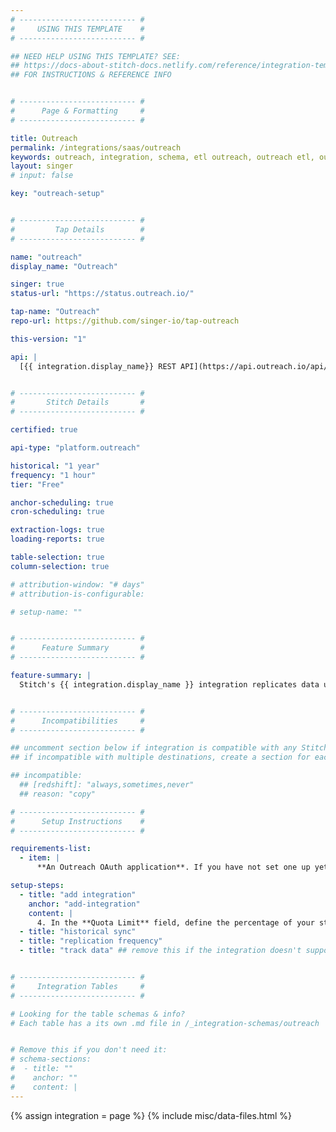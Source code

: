 ```yaml
---
# -------------------------- #
#     USING THIS TEMPLATE    #
# -------------------------- #

## NEED HELP USING THIS TEMPLATE? SEE:
## https://docs-about-stitch-docs.netlify.com/reference/integration-templates/saas/
## FOR INSTRUCTIONS & REFERENCE INFO


# -------------------------- #
#      Page & Formatting     #
# -------------------------- #

title: Outreach
permalink: /integrations/saas/outreach
keywords: outreach, integration, schema, etl outreach, outreach etl, outreach schema
layout: singer
# input: false

key: "outreach-setup"


# -------------------------- #
#         Tap Details        #
# -------------------------- #

name: "outreach"
display_name: "Outreach"

singer: true
status-url: "https://status.outreach.io/"

tap-name: "Outreach"
repo-url: https://github.com/singer-io/tap-outreach

this-version: "1"

api: |
  [{{ integration.display_name}} REST API](https://api.outreach.io/api/v2/docs){:target="new"}


# -------------------------- #
#       Stitch Details       #
# -------------------------- #

certified: true

api-type: "platform.outreach"

historical: "1 year"
frequency: "1 hour"
tier: "Free"

anchor-scheduling: true
cron-scheduling: true

extraction-logs: true
loading-reports: true

table-selection: true
column-selection: true

# attribution-window: "# days"
# attribution-is-configurable: 

# setup-name: ""


# -------------------------- #
#      Feature Summary       #
# -------------------------- #

feature-summary: |
  Stitch's {{ integration.display_name }} integration replicates data using the {{ integration.api | flatify | strip }}. Refer to the [Schema](#schema) section for a list of objects available for replication.


# -------------------------- #
#      Incompatibilities     #
# -------------------------- #

## uncomment section below if integration is compatible with any Stitch destinations
## if incompatible with multiple destinations, create a section for each destination

## incompatible:
  ## [redshift]: "always,sometimes,never"
  ## reason: "copy" 

# -------------------------- #
#      Setup Instructions    #
# -------------------------- #

requirements-list:
  - item: |
      **An Outreach OAuth application**. If you have not set one up yet in {{ integration.display_name }}, refer to the [{{ integration.display_name }} API documentation](https://api.outreach.io/api/v2/docs#authentication) for more information.

setup-steps:
  - title: "add integration"
    anchor: "add-integration"
    content: |
      4. In the **Quota Limit** field, define the percentage of your standard API quota Stitch is allowed to use. This is an optional field. Before you define the limit, refer to the [{{ integration.display_name }} API documentation](https://api.outreach.io/api/v2/docs#rate-limiting) to learn about your {{ integration.display_name }} rate limit.
  - title: "historical sync"
  - title: "replication frequency"
  - title: "track data" ## remove this if the integration doesn't support at least table selection


# -------------------------- #
#     Integration Tables     #
# -------------------------- #

# Looking for the table schemas & info?
# Each table has a its own .md file in /_integration-schemas/outreach


# Remove this if you don't need it:
# schema-sections:
#  - title: ""
#    anchor: ""
#    content: |
---
```

{% assign integration = page %}
{% include misc/data-files.html %}